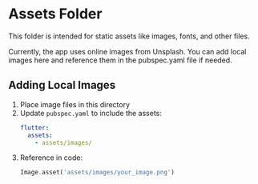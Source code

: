 # Assets Folder

This folder is intended for static assets like images, fonts, and other files.

Currently, the app uses online images from Unsplash. You can add local images here and reference them in the pubspec.yaml file if needed.

## Adding Local Images

1. Place image files in this directory
2. Update `pubspec.yaml` to include the assets:
   ```yaml
   flutter:
     assets:
       - assets/images/
   ```
3. Reference in code:
   ```dart
   Image.asset('assets/images/your_image.png')
   ```
